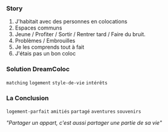 ### Story
1. J'habitait avec des personnes en colocations
2. Espaces communs
3. Jeune / Profiter / Sortir / Rentrer tard / Faire du bruit.
4. Problèmes / Embrouilles
6. Je les comprends tout à fait
7. J'étais pas un bon coloc

### Solution DreamColoc
`matching` `logement`
`style-de-vie` `intérêts`

### La Conclusion
`logement-parfait`
`amitiés` 
`partagé`
`aventures` 
`souvenirs`

*"Partager un appart, c'est aussi partager une partie de sa vie"*
